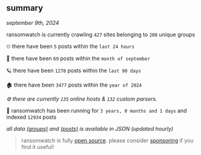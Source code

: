 
## summary
_september 9th, 2024_

ransomwatch is currently crawling `427` sites belonging to `208` unique groups

⏲ there have been `5` posts within the `last 24 hours`

🦈 there have been `69` posts within the `month of september`

🪐 there have been `1278` posts within the `last 90 days`

🏚 there have been `3477` posts within the `year of 2024`

_⚙️ there are currently `135` online hosts & `132` custom parsers._

🦕 ransomwatch has been running for `3 years, 0 months and 1 days` and indexed `12934` posts

_all data  [(groups)](http://ransomwhat.telemetry.ltd/groups) and [(posts)](http://ransomwhat.telemetry.ltd/posts) is available in JSON (updated hourly)_

> ransomwatch is fully [open source](https://github.com/joshhighet/ransomwatch#ransomwatch--). please consider [sponsoring](https://github.com/sponsors/joshhighet) if you find it useful!

